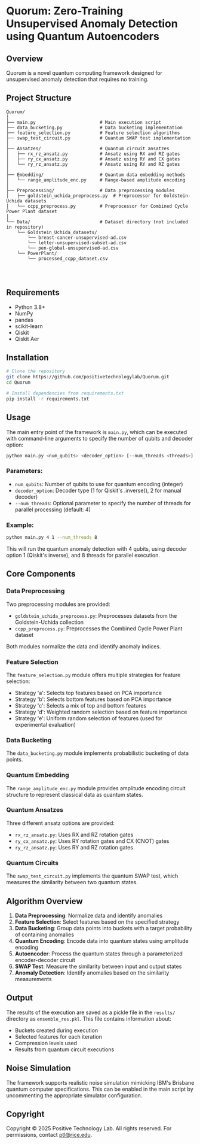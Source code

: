 # Quorum: Zero-Training Unsupervised Anomaly Detection using Quantum Autoencoders

## Overview

Quorum is a novel quantum computing framework designed for unsupervised anomaly detection that requires no training.

## Project Structure

```
Quorum/
│
├── main.py                        # Main execution script
├── data_bucketing.py              # Data bucketing implementation
├── feature_selection.py           # Feature selection algorithms
├── swap_test_circuit.py           # Quantum SWAP test implementation
│
├── Ansatzes/                      # Quantum circuit ansatzes
│   ├── rx_rz_ansatz.py            # Ansatz using RX and RZ gates
│   ├── ry_cx_ansatz.py            # Ansatz using RY and CX gates
│   └── ry_rz_ansatz.py            # Ansatz using RY and RZ gates
│
├── Embedding/                     # Quantum data embedding methods
│   └── range_amplitude_enc.py     # Range-based amplitude encoding
│
├── Preprocessing/                 # Data preprocessing modules
│   ├── goldstein_uchida_preprocess.py  # Preprocessor for Goldstein-Uchida datasets
│   └── ccpp_preprocess.py         # Preprocessor for Combined Cycle Power Plant dataset
│
└── Data/                          # Dataset directory (not included in repository)
    └── Goldstein_Uchida_datasets/
        └── breast-cancer-unsupervised-ad.csv
        └── letter-unsupervised-subset-ad.csv
        └── pen-global-unsupervised-ad.csv
    └── PowerPlant/
        └── processed_ccpp_dataset.csv




```

## Requirements

- Python 3.8+
- NumPy
- pandas
- scikit-learn
- Qiskit
- Qiskit Aer

## Installation

```bash
# Clone the repository
git clone https://github.com/positivetechnologylab/Quorum.git
cd Quorum

# Install dependencies from requirements.txt
pip install -r requirements.txt
```

## Usage

The main entry point of the framework is `main.py`, which can be executed with command-line arguments to specify the number of qubits and decoder option:

```bash
python main.py <num_qubits> <decoder_option> [--num_threads <threads>]
```

### Parameters:

- `num_qubits`: Number of qubits to use for quantum encoding (integer)
- `decoder_option`: Decoder type (1 for Qiskit's .inverse(), 2 for manual decoder)
- `--num_threads`: Optional parameter to specify the number of threads for parallel processing (default: 4)

### Example:

```bash
python main.py 4 1 --num_threads 8
```

This will run the quantum anomaly detection with 4 qubits, using decoder option 1 (Qiskit's inverse), and 8 threads for parallel execution.

## Core Components

### Data Preprocessing

Two preprocessing modules are provided:
- `goldstein_uchida_preprocess.py`: Preprocesses datasets from the Goldstein-Uchida collection
- `ccpp_preprocess.py`: Preprocesses the Combined Cycle Power Plant dataset

Both modules normalize the data and identify anomaly indices.

### Feature Selection

The `feature_selection.py` module offers multiple strategies for feature selection:
- Strategy 'a': Selects top features based on PCA importance
- Strategy 'b': Selects bottom features based on PCA importance
- Strategy 'c': Selects a mix of top and bottom features
- Strategy 'd': Weighted random selection based on feature importance
- Strategy 'e': Uniform random selection of features (used for experimental evaluation)

### Data Bucketing

The `data_bucketing.py` module implements probabilistic bucketing of data points.

### Quantum Embedding

The `range_amplitude_enc.py` module provides amplitude encoding circuit structure to represent classical data as quantum states.

### Quantum Ansatzes

Three different ansatz options are provided:
- `rx_rz_ansatz.py`: Uses RX and RZ rotation gates
- `ry_cx_ansatz.py`: Uses RY rotation gates and CX (CNOT) gates
- `ry_rz_ansatz.py`: Uses RY and RZ rotation gates

### Quantum Circuits

The `swap_test_circuit.py` implements the quantum SWAP test, which measures the similarity between two quantum states.

## Algorithm Overview

1. **Data Preprocessing**: Normalize data and identify anomalies
2. **Feature Selection**: Select features based on the specified strategy
3. **Data Bucketing**: Group data points into buckets with a target probability of containing anomalies
4. **Quantum Encoding**: Encode data into quantum states using amplitude encoding
5. **Autoencoder**: Process the quantum states through a parameterized encoder-decoder circuit
6. **SWAP Test**: Measure the similarity between input and output states
7. **Anomaly Detection**: Identify anomalies based on the similarity measurements

## Output

The results of the execution are saved as a pickle file in the `results/` directory as `ensemble_res.pkl`. This file contains information about:
- Buckets created during execution
- Selected features for each iteration
- Compression levels used
- Results from quantum circuit executions

## Noise Simulation

The framework supports realistic noise simulation mimicking IBM's Brisbane quantum computer specifications. This can be enabled in the main script by uncommenting the appropriate simulator configuration.

## Copyright

Copyright © 2025 Positive Technology Lab. All rights reserved. For permissions, contact ptl@rice.edu.
